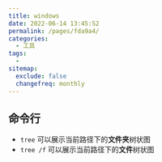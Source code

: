 ```yaml
---
title: windows
date: 2022-06-14 13:45:52
permalink: /pages/fda9a4/
categories:
  - 工具
tags:
  - 
sitemap:
  exclude: false
  changefreq: monthly
---
```


## 命令行

-   `tree` 可以展示当前路径下的**文件夹**树状图
-   `tree /f` 可以展示当前路径下的**文件**树状图